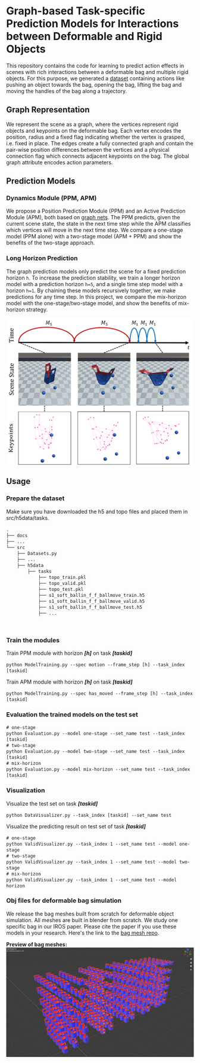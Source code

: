 # Graph-based Task-specific Prediction Models for Interactions between Deformable and Rigid Objects

This repository contains the code for learning to predict action effects in scenes with rich interactions between a deformable bag and multiple rigid objects.
For this purpose, we generated a [dataset](https://github.com/wengzehang/deformable_rigid_interaction_prediction/blob/main/docs/dataset.md) containing actions like pushing an object towards the bag, opening the bag, lifting the bag and moving the handles of the bag along a trajectory.

## Graph Representation

We represent the scene as a graph, where the vertices represent rigid objects and keypoints on the deformable bag.
Each vertex encodes the position, radius and a fixed flag indicating whether the vertex is grasped, i.e. fixed in place.
The edges create a fully connected graph and contain the pair-wise position differences between the vertices and a physical connection flag which connects adjacent keypoints on the bag.
The global graph attribute encodes action parameters.

## Prediction Models

### Dynamics Module (PPM, APM)

We propose a Position Prediction Module (PPM) and an Active Prediction Module (APM), both based on [graph nets](https://github.com/deepmind/graph_nets).
The PPM predicts, given the current scene state, the state in the next time step while the APM classifies which vertices will move in the next time step.
We compare a one-stage model (PPM alone) with a two-stage model (APM + PPM) and show the benefits of the two-stage approach.

### Long Horizon Prediction

The graph prediction models only predict the scene for a fixed prediction horizon ```h```. 
To increase the prediction stability, we train a longer horizon model with a prediction horizon ```h=5```, 
and a single time step model with a horizon ```h=1```. 
By chaining these models recursively together, we make predictions for any time step. In this project, we compare the 
mix-horizon model with the one-stage/two-stage model, and show the benefits of mix-horizon strategy.

![mix-horizon prediction model](figures/mix-horizon-prediction.png)

## Usage
### Prepare the dataset
Make sure you have downloaded the h5 and topo files and placed them in src/h5data/tasks.
```
.
├── docs
├── ...
└── src
    ├── Datasets.py
    ├── ...
    ├── h5data
        ├── tasks
            ├── topo_train.pkl
            ├── topo_valid.pkl
            ├── topo_test.pkl
            ├── s1_soft_ballin_f_f_ballmove_train.h5
            ├── s1_soft_ballin_f_f_ballmove_valid.h5
            ├── s1_soft_ballin_f_f_ballmove_test.h5
            ├── ...



```

### Train the modules
Train PPM module with horizon ***[h]*** on task ***[taskid]***
``` 
python ModelTraining.py --spec motion --frame_step [h] --task_index [taskid]
```
Train APM module with horizon ***[h]*** on task ***[taskid]***
```
python ModelTraining.py --spec has_moved --frame_step [h] --task_index [taskid]
```

### Evaluation the trained models on the test set
```
# one-stage
python Evaluation.py --model one-stage --set_name test --task_index [taskid]
# two-stage
python Evaluation.py --model two-stage --set_name test --task_index [taskid]
# mix-horizon
python Evaluation.py --model mix-horizon --set_name test --task_index [taskid]
```

### Visualization
Visualize the test set on task ***[taskid]***
```
python DataVisualizer.py --task_index [taskid] --set_name test
```

Visualize the predicting result on test set of task ***[taskid]***

```
# one-stage
python ValidVisualizer.py --task_index 1 --set_name test --model one-stage
# two-stage
python ValidVisualizer.py --task_index 1 --set_name test --model two-stage
# mix-horizon
python ValidVisualizer.py --task_index 1 --set_name test --model horizon
```

### Obj files for deformable bag simulation
We release the bag meshes built from scratch for deformable object simulation. All meshes are built in blender from scratch. We study one specific bag in our IROS paper. Please cite the paper if you use these models in your research. Here's the link to the [bag mesh repo](https://kth.box.com/shared/static/jzl6la0n7e0xn5mnu3n639e0e9jcvi31.zip).

**Preview of bag meshes:**
![](figures/bag_preview.png?raw=true)

